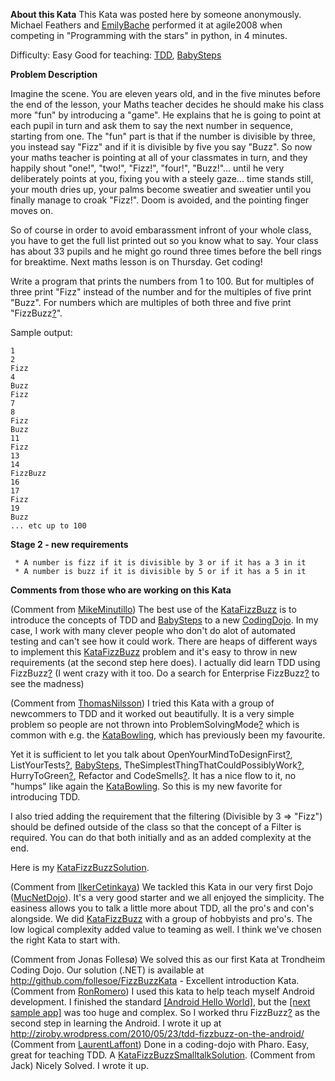 **About this Kata**
This Kata was posted here by someone anonymously. Michael Feathers and
[EmilyBache](http://codingdojo.org/cgi-bin/index.pl?EmilyBache)
performed it at agile2008 when competing in "Programming with the stars"
in python, in 4 minutes.

Difficulty: Easy Good for teaching:
[TDD](http://codingdojo.org/cgi-bin/index.pl?TestDrivenDevelopment),
[BabySteps](http://codingdojo.org/cgi-bin/index.pl?BabySteps)

**Problem Description**

Imagine the scene. You are eleven years old, and in the five minutes
before the end of the lesson, your Maths teacher decides he should make
his class more "fun" by introducing a "game". He explains that he is
going to point at each pupil in turn and ask them to say the next number
in sequence, starting from one. The "fun" part is that if the number is
divisible by three, you instead say "Fizz" and if it is divisible by
five you say "Buzz". So now your maths teacher is pointing at all of
your classmates in turn, and they happily shout "one!", "two!", "Fizz!",
"four!", "Buzz!"... until he very deliberately points at you, fixing you
with a steely gaze... time stands still, your mouth dries up, your palms
become sweatier and sweatier until you finally manage to croak "Fizz!".
Doom is avoided, and the pointing finger moves on.

So of course in order to avoid embarassment infront of your whole class,
you have to get the full list printed out so you know what to say. Your
class has about 33 pupils and he might go round three times before the
bell rings for breaktime. Next maths lesson is on Thursday. Get coding!

Write a program that prints the numbers from 1 to 100. But for multiples
of three print "Fizz" instead of the number and for the multiples of
five print "Buzz". For numbers which are multiples of both three and
five print
"FizzBuzz[?](http://codingdojo.org/cgi-bin/index.pl?action=edit&id=FizzBuzz)".

Sample output:

    1
    2
    Fizz
    4
    Buzz
    Fizz
    7
    8
    Fizz
    Buzz
    11
    Fizz
    13
    14
    FizzBuzz
    16
    17
    Fizz
    19
    Buzz
    ... etc up to 100

**Stage 2 - new requirements**

     * A number is fizz if it is divisible by 3 or if it has a 3 in it
     * A number is buzz if it is divisible by 5 or if it has a 5 in it

**Comments from those who are working on this Kata**

(Comment from
[MikeMinutillo](http://codingdojo.org/cgi-bin/index.pl?MikeMinutillo))
The best use of the [KataFizzBuzz](index.pl?KataFizzBuzz) is to
introduce the concepts of TDD and
[BabySteps](http://codingdojo.org/cgi-bin/index.pl?BabySteps) to a new
[CodingDojo](http://codingdojo.org/cgi-bin/index.pl?CodingDojo). In my
case, I work with many clever people who don't do alot of automated
testing and can't see how it could work. There are heaps of different
ways to implement this [KataFizzBuzz](index.pl?KataFizzBuzz) problem and
it's easy to throw in new requirements (at the second step here does). I
actually did learn TDD using
FizzBuzz[?](http://codingdojo.org/cgi-bin/index.pl?action=edit&id=FizzBuzz)
(I went crazy with it too. Do a search for Enterprise
FizzBuzz[?](http://codingdojo.org/cgi-bin/index.pl?action=edit&id=FizzBuzz)
to see the madness)

(Comment from
[ThomasNilsson](http://codingdojo.org/cgi-bin/index.pl?ThomasNilsson)) I
tried this Kata with a group of newcommers to TDD and it worked out
beautifully. It is a very simple problem so people are not thrown into
ProblemSolvingMode[?](http://codingdojo.org/cgi-bin/index.pl?action=edit&id=ProblemSolvingMode)
which is common with e.g. the
[KataBowling](http://codingdojo.org/cgi-bin/index.pl?KataBowling), which
has previously been my favourite.

Yet it is sufficient to let you talk about
OpenYourMindToDesignFirst[?](http://codingdojo.org/cgi-bin/index.pl?action=edit&id=OpenYourMindToDesignFirst),
ListYourTests[?](http://codingdojo.org/cgi-bin/index.pl?action=edit&id=ListYourTests),
[BabySteps](http://codingdojo.org/cgi-bin/index.pl?BabySteps),
TheSimplestThingThatCouldPossiblyWork[?](http://codingdojo.org/cgi-bin/index.pl?action=edit&id=TheSimplestThingThatCouldPossiblyWork),
HurryToGreen[?](http://codingdojo.org/cgi-bin/index.pl?action=edit&id=HurryToGreen),
Refactor and
CodeSmells[?](http://codingdojo.org/cgi-bin/index.pl?action=edit&id=CodeSmells).
It has a nice flow to it, no "humps" like again the
[KataBowling](http://codingdojo.org/cgi-bin/index.pl?KataBowling). So
this is my new favorite for introducing TDD.

I also tried adding the requirement that the filtering (Divisible by 3
=\> "Fizz") should be defined outside of the class so that the concept
of a Filter is required. You can do that both initially and as an added
complexity at the end.

Here is my
[KataFizzBuzzSolution](http://codingdojo.org/cgi-bin/index.pl?KataFizzBuzzSolution).

(Comment from
[IlkerCetinkaya](http://codingdojo.org/cgi-bin/index.pl?IlkerCetinkaya))
We tackled this Kata in our very first Dojo
([MucNetDojo](http://codingdojo.org/cgi-bin/index.pl?MucNetDojo)). It's
a very good starter and we all enjoyed the simplicity. The easiness
allows you to talk a little more about TDD, all the pro's and con's
alongside. We did [KataFizzBuzz](index.pl?KataFizzBuzz) with a group of
hobbyists and pro's. The low logical complexity added value to teaming
as well. I think we've chosen the right Kata to start with.

(Comment from Jonas Follesø) We solved this as our first Kata at
Trondheim Coding Dojo. Our solution (.NET) is available at
<http://github.com/follesoe/FizzBuzzKata> - Excellent introduction Kata.
(Comment from
[RonRomero](http://codingdojo.org/cgi-bin/index.pl?RonRomero)) I used
this kata to help teach myself Android development. I finished the
standard [[Android Hello
World]](http://developer.android.com/guide/tutorials/hello-world.html),
but the [[next sample
app]](http://developer.android.com/resources/tutorials/notepad/index.html)
was too huge and complex. So I worked thru
FizzBuzz[?](http://codingdojo.org/cgi-bin/index.pl?action=edit&id=FizzBuzz)
as the second step in learning the Android. I wrote it up at
<http://ziroby.wrodpress.com/2010/05/23/tdd-fizzbuzz-on-the-android/>
(Comment from
[LaurentLaffont](http://codingdojo.org/cgi-bin/index.pl?LaurentLaffont))
Done in a coding-dojo with Pharo. Easy, great for teaching TDD. A
[KataFizzBuzzSmalltalkSolution](http://codingdojo.org/cgi-bin/index.pl?KataFizzBuzzSmalltalkSolution).
(Comment from Jack) Nicely Solved. I wrote it up.
